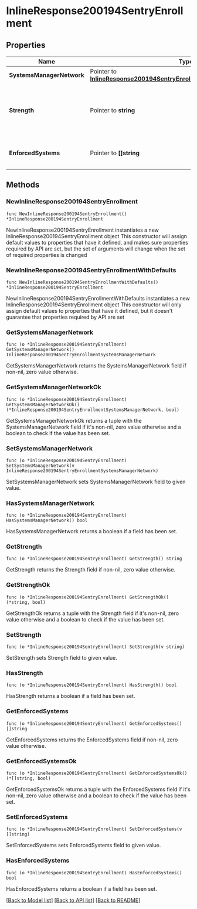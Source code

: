 # InlineResponse200194SentryEnrollment

## Properties

Name | Type | Description | Notes
------------ | ------------- | ------------- | -------------
**SystemsManagerNetwork** | Pointer to [**InlineResponse200194SentryEnrollmentSystemsManagerNetwork**](InlineResponse200194SentryEnrollmentSystemsManagerNetwork.md) |  | [optional] 
**Strength** | Pointer to **string** | The strength of the enforcement of selected system types. | [optional] 
**EnforcedSystems** | Pointer to **[]string** | The system types that the Sentry enforces. | [optional] 

## Methods

### NewInlineResponse200194SentryEnrollment

`func NewInlineResponse200194SentryEnrollment() *InlineResponse200194SentryEnrollment`

NewInlineResponse200194SentryEnrollment instantiates a new InlineResponse200194SentryEnrollment object
This constructor will assign default values to properties that have it defined,
and makes sure properties required by API are set, but the set of arguments
will change when the set of required properties is changed

### NewInlineResponse200194SentryEnrollmentWithDefaults

`func NewInlineResponse200194SentryEnrollmentWithDefaults() *InlineResponse200194SentryEnrollment`

NewInlineResponse200194SentryEnrollmentWithDefaults instantiates a new InlineResponse200194SentryEnrollment object
This constructor will only assign default values to properties that have it defined,
but it doesn't guarantee that properties required by API are set

### GetSystemsManagerNetwork

`func (o *InlineResponse200194SentryEnrollment) GetSystemsManagerNetwork() InlineResponse200194SentryEnrollmentSystemsManagerNetwork`

GetSystemsManagerNetwork returns the SystemsManagerNetwork field if non-nil, zero value otherwise.

### GetSystemsManagerNetworkOk

`func (o *InlineResponse200194SentryEnrollment) GetSystemsManagerNetworkOk() (*InlineResponse200194SentryEnrollmentSystemsManagerNetwork, bool)`

GetSystemsManagerNetworkOk returns a tuple with the SystemsManagerNetwork field if it's non-nil, zero value otherwise
and a boolean to check if the value has been set.

### SetSystemsManagerNetwork

`func (o *InlineResponse200194SentryEnrollment) SetSystemsManagerNetwork(v InlineResponse200194SentryEnrollmentSystemsManagerNetwork)`

SetSystemsManagerNetwork sets SystemsManagerNetwork field to given value.

### HasSystemsManagerNetwork

`func (o *InlineResponse200194SentryEnrollment) HasSystemsManagerNetwork() bool`

HasSystemsManagerNetwork returns a boolean if a field has been set.

### GetStrength

`func (o *InlineResponse200194SentryEnrollment) GetStrength() string`

GetStrength returns the Strength field if non-nil, zero value otherwise.

### GetStrengthOk

`func (o *InlineResponse200194SentryEnrollment) GetStrengthOk() (*string, bool)`

GetStrengthOk returns a tuple with the Strength field if it's non-nil, zero value otherwise
and a boolean to check if the value has been set.

### SetStrength

`func (o *InlineResponse200194SentryEnrollment) SetStrength(v string)`

SetStrength sets Strength field to given value.

### HasStrength

`func (o *InlineResponse200194SentryEnrollment) HasStrength() bool`

HasStrength returns a boolean if a field has been set.

### GetEnforcedSystems

`func (o *InlineResponse200194SentryEnrollment) GetEnforcedSystems() []string`

GetEnforcedSystems returns the EnforcedSystems field if non-nil, zero value otherwise.

### GetEnforcedSystemsOk

`func (o *InlineResponse200194SentryEnrollment) GetEnforcedSystemsOk() (*[]string, bool)`

GetEnforcedSystemsOk returns a tuple with the EnforcedSystems field if it's non-nil, zero value otherwise
and a boolean to check if the value has been set.

### SetEnforcedSystems

`func (o *InlineResponse200194SentryEnrollment) SetEnforcedSystems(v []string)`

SetEnforcedSystems sets EnforcedSystems field to given value.

### HasEnforcedSystems

`func (o *InlineResponse200194SentryEnrollment) HasEnforcedSystems() bool`

HasEnforcedSystems returns a boolean if a field has been set.


[[Back to Model list]](../README.md#documentation-for-models) [[Back to API list]](../README.md#documentation-for-api-endpoints) [[Back to README]](../README.md)


